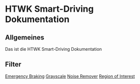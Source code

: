# HTWK Smart-Driving Dokumentation


## Allgemeines
Das ist die HTWK Smart-Driving Dokumentation

## Filter
[Emergency Braking](filter/htwk_emergency_braking.md)
[Grayscale](filter/htwk_grayscale.md)
[Noise Remover](filter/htwk_noise_remover.md)
[Region of Interest](filter/htwk_region_of_interest.md)
